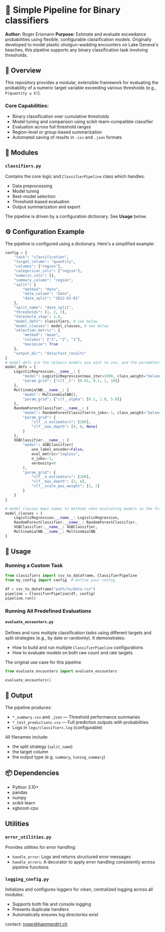# 🧪 Simple Pipeline for Binary classifiers

**Author:** Roger Erismann
**Purpose:** Estimate and evaluate exceedance probabilities using flexible, configurable classification models. Originally developed to model plastic shotgun-wadding encounters on Lake Geneva's beaches, this pipeline supports any binary classification task involving thresholds.

## 🚀 Overview

This repository provides a modular, extensible framework for evaluating the probability of a numeric target variable exceeding various thresholds (e.g., `P(quantity ≥ X)`).

### Core Capabilities:

* Binary classification over cumulative thresholds
* Model tuning and comparison using scikit-learn-compatible classifier
* Evaluation across full threshold ranges
* Region-level or group-based summarization
* Automated saving of results in `.csv` and `.json` formats

## 📁 Modules

### `classifiers.py`

Contains the core logic and `ClassifierPipeline` class which handles:

* Data preprocessing
* Model tuning
* Best-model selection
* Threshold-based evaluation
* Output summarization and export

The pipeline is driven by a configuration dictionary. See **Usage** below.

## ⚙️ Configuration Example

The pipeline is configured using a dictionary. Here's a simplified example:

```python
config = {
    "task": "classification",
    "target_column": "quantity",
    "columns": ["region"],
    "categorical_cols": ["region"],
    "numeric_cols": [],
    "summary_column": "region",
    "split": {
        "method": "date",
        "date_column": "date",
        "date_split": "2022-01-01"
    },
    "split_name": "date_split",
    "thresholds": [1, 2, 3],
    "threshold_step": 1.0,
    "model_defs": classifiers, # see below
    "model_classes": model_classes, # see below
    "selection_metric": {
        "method": "mean",
        "columns": ["1", "2", "3"],
        "maximize": True
    },
    "output_dir": "data/test_results"
}
# model defs are the sklearn models you want to use, and the parameters you want to try
model_defs = {
    LogisticRegression.__name__: {
        "model": LogisticRegression(max_iter=1000, class_weight="balanced"),
        "param_grid": {"clf__C": [0.01, 0.1, 1, 10]}
    },
    MultinomialNB.__name__: {
        "model": MultinomialNB(),
        "param_grid": {"clf__alpha": [0.1, 1.0, 5.0]}
    },
    RandomForestClassifier.__name__: {
        "model": RandomForestClassifier(n_jobs=-1, class_weight="balanced"),
        "param_grid": {
            "clf__n_estimators": [100],
            "clf__max_depth": [4, 8, None]
        }
    },
    XGBClassifier.__name__: {
        "model": XGBClassifier(
            use_label_encoder=False,
            eval_metric="logloss",
            n_jobs=-1,
            verbosity=0
        ),
        "param_grid": {
            "clf__n_estimators": [100],
            "clf__max_depth": [3, 6],
            "clf__scale_pos_weight": [1, 2]
        }
    }
}

# model classes maps names to methods when evaluating models on the full grid
model_classes = {
    LogisticRegression.__name__: LogisticRegression,
    RandomForestClassifier.__name__: RandomForestClassifier,
    XGBClassifier.__name__: XGBClassifier,
    MultinomialNB.__name__: MultinomialNB
}
```



## 💠 Usage

### Running a Custom Task

```python
from classifiers import csv_to_dataframe, ClassifierPipeline
from my_config import config  # Define your config

df = csv_to_dataframe("path/to/data.csv")
pipeline = ClassifierPipeline(df, config)
pipeline.run()
```
### Running All Predefined Evaluations

#### `evaluate_encounters.py`

Defines and runs multiple classification tasks using different targets and split strategies (e.g., by date or randomly). It demonstrates:

* How to build and run multiple `ClassifierPipeline` configurations
* How to evaluate models on both raw count and rate targets

The original use case for this pipeline

```python
from evaluate_encounters import evaluate_encounters

evaluate_encounters()
```

## 📄 Output

The pipeline produces:

* `*_summary.csv` and `.json` — Threshold performance summaries
* `*_test_predictions.csv` — Full prediction outputs with probabilities
* Logs in `logs/classifiers.log` (configurable)

All filenames include:

* the split strategy (`split_name`)
* the target column
* the output type (e.g. `summary`, `tuning_summary`)

## 📦 Dependencies

* Python 3.10+
* pandas
* numpy
* scikit-learn
* xgboost-cpu

## Utilities

### `error_utilities.py`

Provides utilities for error handling:

* `handle_error`: Logs and returns structured error messages
* `handle_errors`: A decorator to apply error handling consistently across pipeline functions

### `logging_config.py`

Initializes and configures loggers for clean, centralized logging across all modules:

* Supports both file and console logging
* Prevents duplicate handlers
* Automatically ensures log directories exist

contact: roger@hammerdirt.ch
